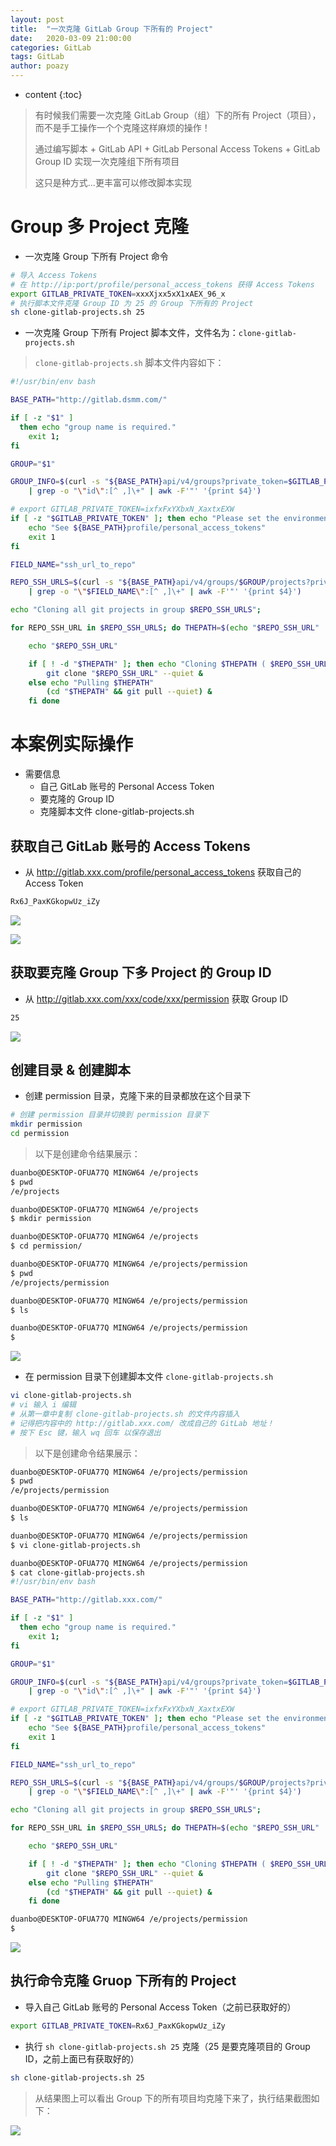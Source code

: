 ```yaml
---
layout: post
title:  "一次克隆 GitLab Group 下所有的 Project"
date:   2020-03-09 21:00:00
categories: GitLab
tags: GitLab
author: poazy
---
```


* content
{:toc}
> 有时候我们需要一次克隆 GitLab Group（组）下的所有 Project（项目），而不是手工操作一个个克隆这样麻烦的操作！
> 
> 通过编写脚本 + GitLab API + GitLab Personal Access Tokens + GitLab Group ID 实现一次克隆组下所有项目
>
> 这只是种方式...更丰富可以修改脚本实现



# Group 多 Project 克隆

* 一次克隆 Group 下所有 Project 命令

```bash
# 导入 Access Tokens
# 在 http://ip:port/profile/personal_access_tokens 获得 Access Tokens
export GITLAB_PRIVATE_TOKEN=xxxXjxx5xX1xAEX_96_x
# 执行脚本文件克隆 Group ID 为 25 的 Group 下所有的 Project
sh clone-gitlab-projects.sh 25
```

* 一次克隆 Group 下所有 Project 脚本文件，文件名为：`clone-gitlab-projects.sh`

> `clone-gitlab-projects.sh` 脚本文件内容如下：

```bash
#!/usr/bin/env bash

BASE_PATH="http://gitlab.dsmm.com/"

if [ -z "$1" ]
  then echo "group name is required."
    exit 1;
fi 

GROUP="$1"

GROUP_INFO=$(curl -s "${BASE_PATH}api/v4/groups?private_token=$GITLAB_PRIVATE_TOKEN&per_page=999" \
    | grep -o "\"id\":[^ ,]\+" | awk -F'"' '{print $4}')

# export GITLAB_PRIVATE_TOKEN=ixfxFxYXbxN_XaxtxEXW
if [ -z "$GITLAB_PRIVATE_TOKEN" ]; then echo "Please set the environment variable GITLAB_PRIVATE_TOKEN"
    echo "See ${BASE_PATH}profile/personal_access_tokens"
    exit 1
fi 

FIELD_NAME="ssh_url_to_repo"

REPO_SSH_URLS=$(curl -s "${BASE_PATH}api/v4/groups/$GROUP/projects?private_token=$GITLAB_PRIVATE_TOKEN&per_page=999" \
    | grep -o "\"$FIELD_NAME\":[^ ,]\+" | awk -F'"' '{print $4}')

echo "Cloning all git projects in group $REPO_SSH_URLS";

for REPO_SSH_URL in $REPO_SSH_URLS; do THEPATH=$(echo "$REPO_SSH_URL" | awk -F'/' '{print $NF}' | awk -F'.' '{print $1}')

    echo "$REPO_SSH_URL"

    if [ ! -d "$THEPATH" ]; then echo "Cloning $THEPATH ( $REPO_SSH_URL )"
        git clone "$REPO_SSH_URL" --quiet &
    else echo "Pulling $THEPATH"
        (cd "$THEPATH" && git pull --quiet) &
    fi done
```



# 本案例实际操作

* 需要信息
  * 自己 GitLab 账号的 Personal Access Token
  * 要克隆的 Group ID
  * 克隆脚本文件 clone-gitlab-projects.sh

## 获取自己 GitLab 账号的 Access Tokens

* 从  http://gitlab.xxx.com/profile/personal_access_tokens 获取自己的 Access Token

```bash
Rx6J_PaxKGkopwUz_iZy
```

![](../images/20200309-clone-gitlab-group-projects/01personal-access-tokens.png)

![](../images/20200309-clone-gitlab-group-projects/02your-new-personal-access-token.png)

## 获取要克隆 Group 下多 Project 的 Group ID

* 从  http://gitlab.xxx.com/xxx/code/xxx/permission 获取 Group ID

```bash
25
```

![](../images/20200309-clone-gitlab-group-projects/03group-id.png)

## 创建目录 & 创建脚本

* 创建 permission 目录，克隆下来的目录都放在这个目录下

```bash
# 创建 permission 目录并切换到 permission 目录下
mkdir permission
cd permission
```

> 以下是创建命令结果展示：

```bash
duanbo@DESKTOP-OFUA77Q MINGW64 /e/projects
$ pwd
/e/projects

duanbo@DESKTOP-OFUA77Q MINGW64 /e/projects
$ mkdir permission

duanbo@DESKTOP-OFUA77Q MINGW64 /e/projects
$ cd permission/

duanbo@DESKTOP-OFUA77Q MINGW64 /e/projects/permission
$ pwd
/e/projects/permission

duanbo@DESKTOP-OFUA77Q MINGW64 /e/projects/permission
$ ls

duanbo@DESKTOP-OFUA77Q MINGW64 /e/projects/permission
$
```

![](../images/20200309-clone-gitlab-group-projects/04mkdir-permission.png)

* 在 permission 目录下创建脚本文件 `clone-gitlab-projects.sh`

```bash
vi clone-gitlab-projects.sh
# vi 输入 i 编辑
# 从第一章中复制 clone-gitlab-projects.sh 的文件内容插入
# 记得把内容中的 http://gitlab.xxx.com/ 改成自己的 GitLab 地址！
# 按下 Esc 键，输入 wq 回车 以保存退出
```

> 以下是创建命令结果展示：

```bash
duanbo@DESKTOP-OFUA77Q MINGW64 /e/projects/permission
$ pwd
/e/projects/permission

duanbo@DESKTOP-OFUA77Q MINGW64 /e/projects/permission
$ ls

duanbo@DESKTOP-OFUA77Q MINGW64 /e/projects/permission
$ vi clone-gitlab-projects.sh

duanbo@DESKTOP-OFUA77Q MINGW64 /e/projects/permission
$ cat clone-gitlab-projects.sh
#!/usr/bin/env bash

BASE_PATH="http://gitlab.xxx.com/"

if [ -z "$1" ]
  then echo "group name is required."
    exit 1;
fi

GROUP="$1"

GROUP_INFO=$(curl -s "${BASE_PATH}api/v4/groups?private_token=$GITLAB_PRIVATE_TOKEN&per_page=999" \
    | grep -o "\"id\":[^ ,]\+" | awk -F'"' '{print $4}')

# export GITLAB_PRIVATE_TOKEN=ixfxFxYXbxN_XaxtxEXW
if [ -z "$GITLAB_PRIVATE_TOKEN" ]; then echo "Please set the environment variable GITLAB_PRIVATE_TOKEN"
    echo "See ${BASE_PATH}profile/personal_access_tokens"
    exit 1
fi

FIELD_NAME="ssh_url_to_repo"

REPO_SSH_URLS=$(curl -s "${BASE_PATH}api/v4/groups/$GROUP/projects?private_token=$GITLAB_PRIVATE_TOKEN&per_page=999" \
    | grep -o "\"$FIELD_NAME\":[^ ,]\+" | awk -F'"' '{print $4}')

echo "Cloning all git projects in group $REPO_SSH_URLS";

for REPO_SSH_URL in $REPO_SSH_URLS; do THEPATH=$(echo "$REPO_SSH_URL" | awk -F'/' '{print $NF}' | awk -F'.' '{print $1}')

    echo "$REPO_SSH_URL"

    if [ ! -d "$THEPATH" ]; then echo "Cloning $THEPATH ( $REPO_SSH_URL )"
        git clone "$REPO_SSH_URL" --quiet &
    else echo "Pulling $THEPATH"
        (cd "$THEPATH" && git pull --quiet) &
    fi done

duanbo@DESKTOP-OFUA77Q MINGW64 /e/projects/permission
$
```

![](../images/20200309-clone-gitlab-group-projects/05vi-sh.png)

## 执行命令克隆 Gruop 下所有的 Project

* 导入自己 GitLab 账号的 Personal Access Token（之前已获取好的）

```bash
export GITLAB_PRIVATE_TOKEN=Rx6J_PaxKGkopwUz_iZy
```

* 执行 `sh clone-gitlab-projects.sh 25` 克隆（25 是要克隆项目的 Group ID，之前上面已有获取好的）

```bash
sh clone-gitlab-projects.sh 25
```

> 从结果图上可以看出 Group 下的所有项目均克隆下来了，执行结果截图如下：

![](../images/20200309-clone-gitlab-group-projects/06sh-rs.png)